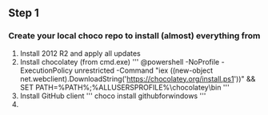 ## Step 1
### Create your local choco repo to install (almost) everything from

1. Install 2012 R2 and apply all updates
2. Install chocolatey (from cmd.exe)
'''
@powershell -NoProfile -ExecutionPolicy unrestricted -Command "iex ((new-object net.webclient).DownloadString('https://chocolatey.org/install.ps1'))" && SET PATH=%PATH%;%ALLUSERSPROFILE%\chocolatey\bin
'''
3. Install GitHub client
'''
choco install githubforwindows 
'''
4. 
